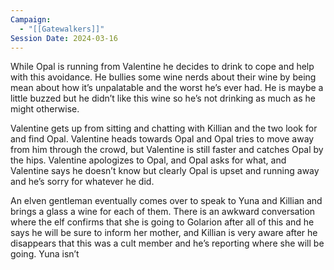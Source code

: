 ```yaml
---
Campaign:
  - "[[Gatewalkers]]"
Session Date: 2024-03-16
---
```


While Opal is running from Valentine he decides to drink to cope and help with this avoidance. He bullies some wine nerds about their wine by being mean about how it’s unpalatable and the worst he’s ever had. He is maybe a little buzzed but he didn’t like this wine so he’s not drinking as much as he might otherwise.

Valentine gets up from sitting and chatting with Killian and the two look for and find Opal. Valentine heads towards Opal and Opal tries to move away from him through the crowd, but Valentine is still faster and catches Opal by the hips. Valentine apologizes to Opal, and Opal asks for what, and Valentine says he doesn’t know but clearly Opal is upset and running away and he’s sorry for whatever he did.

An elven gentleman eventually comes over to speak to Yuna and Killian and brings a glass a wine for each of them. There is an awkward conversation where the elf confirms that she is going to Golarion after all of this and he says he will be sure to inform her mother, and Killian is very aware after he disappears that this was a cult member and he’s reporting where she will be going. Yuna isn’t